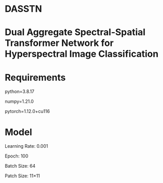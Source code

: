 # DASSTN
# Dual Aggregate Spectral-Spatial Transformer Network for Hyperspectral Image Classification
# Requirements
python=3.8.17

numpy=1.21.0

pytorch=1.12.0+cu116
# Model
Learning Rate: 0.001

Epoch: 100

Batch Size: 64

Patch Size: 11×11

